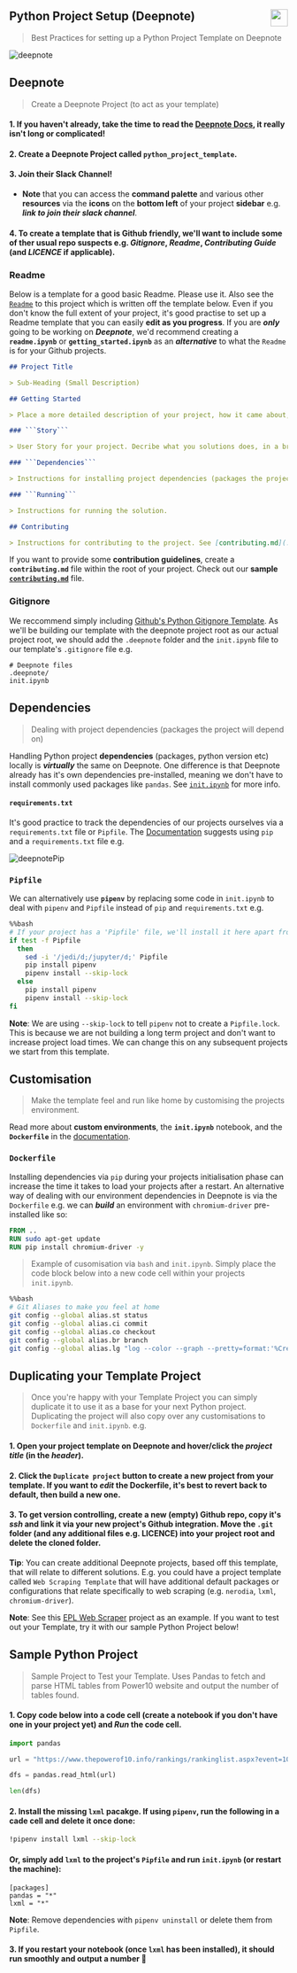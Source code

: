## Python Project Setup (Deepnote) [<img height="31" align="right" src="https://beta.deepnote.com/buttons/launch-in-deepnote-white.svg">](https://deepnote.com/project/38ed87ae-207f-4a03-bfc1-5204106200d5)
> Best Practices for setting up a Python Project Template on Deepnote

![deepnote](https://sportsdatasolutionsacademy.s3.eu-west-2.amazonaws.com/public/Links/deepnote.jpg)

## Deepnote
> Create a Deepnote Project (to act as your template)

#### 1. If you haven't already, take the time to read the [Deepnote Docs](https://docs.deepnote.com/), it really isn't long or complicated!

#### 2. Create a **Deepnote Project** called ```python_project_template```. 

#### 3. Join their **Slack Channel**!

+ **Note** that you can access the **command palette** and various other **resources** via the **icons** on the **bottom left** of your project **sidebar** e.g. ***link to join their slack channel***.

#### 4. To create a template that is Github friendly, we'll want to include some of ther usual repo suspects e.g. ***Gitignore***, ***Readme***, ***Contributing Guide*** (and ***LICENCE*** if applicable).

### Readme

Below is a template for a good basic Readme. Please use it. Also see the [```Readme```](./Readme.md) to this project which is written off the template below. Even if you don't know the full extent of your project, it's good practise to set up a Readme template that you can easily **edit as you progress**. If you are ***only*** going to be working on ***Deepnote***, we'd recommend creating a **```readme.ipynb```** or **```getting_started.ipynb```** as an ***alternative*** to what the ```Readme``` is for your Github projects.

```markdown
## Project Title

> Sub-Heading (Small Description)

## Getting Started

> Place a more detailed description of your project, how it came about, inspiration, reading. 

### ```Story```

> User Story for your project. Decribe what you solutions does, in a brief step by step story.

### ```Dependencies```

> Instructions for installing project dependencies (packages the project will depend on).

### ```Running```

> Instructions for running the solution.

## Contributing

> Instructions for contributing to the project. See [contributing.md](./contributing.md)
```

If you want to provide some **contribution guidelines**, create a **```contributing.md```** file within the root of your project. Check out our **sample [```contributing.md```](./contributing.md)** file.

### Gitignore

We reccommend simply including [Github's Python Gitignore Template](https://github.com/github/gitignore/blob/master/Python.gitignore). As we'll be building our template with the deepnote project root as our actual project root, we should add the ```.deepnote``` folder and the ```init.ipynb``` file to our template's ```.gitignore``` file e.g.

```
# Deepnote files
.deepnote/
init.ipynb
```

## Dependencies
> Dealing with project dependencies (packages the project will depend on)

Handling Python project **dependencies** (packages, python version etc) locally is ***virtually*** the same on Deepnote. One difference is that Deepnote already has it's own dependencies pre-installed, meaning we don't have to install commonly used packages like ```pandas```. See [```init.ipynb```](./init.ipynb) for more info. 

#### ```requirements.txt```

It's good practice to track the dependencies of our projects ourselves via a ```requirements.txt``` file or ```Pipfile```. The [Documentation](https://docs.deepnote.com/environment/python-requirements) suggests using ```pip``` and a ```requirements.txt``` file e.g.

![deepnotePip](https://mcusercontent.com/c977a94491aefa0b53bca6f72/images/798ac624-85a6-43c7-a7e7-1ce794be3924.gif)

### ```Pipfile```

We can alternatively use **```pipenv```** by replacing some code in ```init.ipynb``` to deal with ```pipenv``` and ```Pipfile``` instead of ```pip``` and ```requirements.txt``` e.g.

```bash
%%bash
# If your project has a 'Pipfile' file, we'll install it here apart from blacklisted packages that interfere with Deepnote (see above).
if test -f Pipfile
  then
    sed -i '/jedi/d;/jupyter/d;' Pipfile
    pip install pipenv
    pipenv install --skip-lock
  else 
    pip install pipenv
    pipenv install --skip-lock
fi
```

**Note**: We are using ```--skip-lock``` to tell ```pipenv``` not to create a ```Pipfile.lock```. This is because we are not building a long term project and don't want to increase project load times. We can change this on any subsequent projects we start from this template.

## Customisation
> Make the template feel and run like home by customising the projects environment.

Read more about **custom environments**, the **```init.ipynb```** notebook, and the **```Dockerfile```** in the [documentation](https://docs.deepnote.com/environment/custom-environments).

### ```Dockerfile```

Installing dependencies via ```pip``` during your projects initialisation phase can increase the time it takes to load your projects after a restart. An alternative way of dealing with our environment dependencies in Deepnote is via the ```Dockerfile``` e.g. we can ***build*** an environment with ```chromium-driver``` pre-installed like so:

```dockerfile
FROM ..
RUN sudo apt-get update
RUN pip install chromium-driver -y
```
> Example of cusomisation via ```bash``` and ```init.ipynb```. Simply place the code block below into a new code cell within your projects ```init.ipynb```.

```bash
%%bash
# Git Aliases to make you feel at home
git config --global alias.st status
git config --global alias.ci commit
git config --global alias.co checkout
git config --global alias.br branch
git config --global alias.lg "log --color --graph --pretty=format:'%Cred%h%Creset -%C(yellow)%d%Creset %s %Cgreen(%cr) %C(bold blue)<%an>%Creset' --abbrev-commit"
```

## Duplicating your Template Project
> Once you're happy with your Template Project you can simply duplicate it to use it as a base for your next Python project. Duplicating the project will also copy over any customisations to ```Dockerfile``` and ```init.ipynb```. e.g.

#### 1. Open your project template on Deepnote and hover/click the ***project title*** (in the ***header***).

#### 2. Click the ```Duplicate project``` button to create a new project from your template. If you want to ***edit*** the Dockerfile, it's best to revert back to default, then build a new one.

#### 3. To get version controlling, create a new (empty) Github repo, copy it's ***ssh*** and link it via your new project's Github integration. **Move the ```.git``` folder** (and any additional files e.g. LICENCE) **into your project root** and **delete the cloned folder**.

**Tip**: You can create additional Deepnote projects, based off this template, that will relate to different solutions. E.g. you could have a project template called ```Web Scraping Template``` that will have additional default packages or configurations that relate specifically to web scraping (e.g. ```nerodia```, ```lxml```, ```chromium-driver```).

**Note**: See this [EPL Web Scraper](https://deepnote.com/project/19f51d7b-ae79-4c51-906c-dee0138da144) project as an example. If you want to test out your Template, try it with our sample Python Project below!

## Sample Python Project

> Sample Project to Test your Template. Uses Pandas to fetch and parse HTML tables from Power10 website and output the number of tables found.

#### 1. **Copy** code below into a code cell (create a notebook if you don't have one in your project yet) and ***Run*** the code cell.

```python
import pandas

url = "https://www.thepowerof10.info/rankings/rankinglist.aspx?event=100&agegroup=ALL&sex=W&year=2020"

dfs = pandas.read_html(url)

len(dfs)
```

#### 2. Install the missing ```lxml``` pacakge. If using ```pipenv```, run the following in a cade cell and delete it once done:

```bash
!pipenv install lxml --skip-lock
```

#### Or, simply add ```lxml``` to the project's ```Pipfile``` and run ```init.ipynb``` (or restart the machine):

```
[packages]
pandas = "*"
lxml = "*"
```

**Note**: Remove dependencies with ```pipenv uninstall``` or delete them from ```Pipfile```.

#### 3. If you restart your notebook (once ```lxml``` has been installed), it should run smoothly and output a number 🎉 

